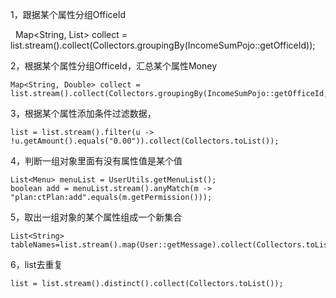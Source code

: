 1，跟据某个属性分组OfficeId

    Map<String, List<IncomeSumPojo>> collect = list.stream().collect(Collectors.groupingBy(IncomeSumPojo::getOfficeId));

2，根据某个属性分组OfficeId，汇总某个属性Money

    Map<String, Double> collect = list.stream().collect(Collectors.groupingBy(IncomeSumPojo::getOfficeId,Collectors.summingDouble(IncomeSumPojo::getMoney)));

3，根据某个属性添加条件过滤数据，

    list = list.stream().filter(u -> !u.getAmount().equals("0.00")).collect(Collectors.toList());

4，判断一组对象里面有没有属性值是某个值

    List<Menu> menuList = UserUtils.getMenuList();
    boolean add = menuList.stream().anyMatch(m -> "plan:ctPlan:add".equals(m.getPermission()));

5，取出一组对象的某个属性组成一个新集合

    List<String> tableNames=list.stream().map(User::getMessage).collect(Collectors.toList());

6，list去重复

    list = list.stream().distinct().collect(Collectors.toList());
